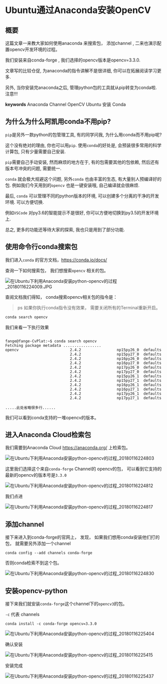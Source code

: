 # Ubuntu通过Anaconda安装OpenCV


## 概要

这篇文章一来教大家如何使用anaconda 来搜索包， 添加channel , 二来也演示配置opencv开发环境的过程。

我们安装来自conda-forge , 我们选择的opencv版本是opencv=3.3.0.

文章写的比较仓促, 为anaconda的指令讲解不是很详细, 你可以在拓展阅读学习更多.

另外, 当你安装完anaconda之后, 管理python包的工具就从pip转变为conda啦. 注意!!!

**keywords** Anaconda Channel OpenCV Ubuntu 安装 Conda

## 为什么为什么阿凯用conda不用pip?

`pip`是另外一款python的包管理工具, 有的同学问我, 为什么用conda而不用pip呢?

这个没有绝对的理由, 你也可以用`pip`. 使用`conda`的好处是, 会预装很多常用的科学计算包, 只有少量需要自己安装.

`pip`需要自己手动安装, 然而麻烦的地方在于, 有的包需要其他的包依赖, 然后还有版本号冲突的问题, 需要统一.

`conda` 就会极大规避这个问题, 另外`conda` 也由丰富的生态, 有大量别人预编译好的包. 例如我们今天用到的`opencv` 也是一键安装哦, 自己编译就会很麻烦.



最后, `conda` 可以管理不同的python版本的环境, 可以创建多个分离的干净的开发环境.  可以方便切换. 

例如`VSCode` 对py3.6的智能提示不是很好, 你可以方便地切换到py3.5的开发环境上. 

总之, 更多的功能还等待大家的探索, 我也只是用到了部分功能.





 ## 使用命令行conda搜索包

我们进入`conda` 的官方文档，https://conda.io/docs/

查询一下如何搜索包， 我们想搜索`opencv` 相关的包。

![在Ubuntu下利用Anaconda安装python-opencv的过程_20180116224009.JPG](./image/在Ubuntu下利用Anaconda安装python-opencv的过程_20180116224009.JPG)

查阅文档我们得知， conda搜索opencv相关包的指令是：

> ps 如果你执行conda指令没有效果， 需要关闭所有的Terminal重新开启。

```bash
conda search opencv
```

我们来看一下执行效果

```

fange@fange-CvPlat:~$ conda search opencv
Fetching package metadata .................
opencv                       2.4.2                np15py26_0  defaults        
                             2.4.2                np15py27_0  defaults        
                             2.4.2                np16py26_0  defaults        
                             2.4.2                np16py27_0  defaults        
                             2.4.2                np17py26_0  defaults        
                             2.4.2                np17py27_0  defaults        
                             2.4.2                np15py26_1  defaults        
                             2.4.2                np15py27_1  defaults        
                             2.4.2                np16py26_1  defaults        
                             2.4.2                np16py27_1  defaults        
                             2.4.2                np17py26_1  defaults        
                             2.4.2                np17py27_1  defaults        

.....此处省略很多行......
```

我们可以看到conda支持的一堆opencv的版本。



## 进入Anaconda Cloud检索包



我们需要到Anaconda Cloud https://anaconda.org/ 上检索包。



![在Ubuntu下利用Anaconda安装python-opencv的过程_20180116224803](./image/在Ubuntu下利用Anaconda安装python-opencv的过程_20180116224803.JPG)



这里我们选择这个来自`conda-forge` Channel的 opencv的包， 可以看到它支持的最新的opencv的版本号是`3.3.0`

![在Ubuntu下利用Anaconda安装python-opencv的过程_20180116224812](./image/在Ubuntu下利用Anaconda安装python-opencv的过程_20180116224812.JPG)

我们点进



![在Ubuntu下利用Anaconda安装python-opencv的过程_20180116224817](./image/在Ubuntu下利用Anaconda安装python-opencv的过程_20180116224817.JPG)



## 添加channel

接下来进入到conda-forge的官网上， 发现， 如果我们想用conda安装他们打的包， 就需要另外添加一个channel

```
conda config --add channels conda-forge
```

否则conda检索不到这个包。

![在Ubuntu下利用Anaconda安装python-opencv的过程_20180116224830](./image/在Ubuntu下利用Anaconda安装python-opencv的过程_20180116224830.JPG)

## 安装opencv-python

接下来我们就安装`conda-forge`这个channel下的`opencv3`的包。

`-c` 代表 channels



```
conda install -c conda-forge opencv=3.3.0
```



![在Ubuntu下利用Anaconda安装python-opencv的过程_20180116225404](./image/在Ubuntu下利用Anaconda安装python-opencv的过程_20180116225404.JPG)



确认安装

![在Ubuntu下利用Anaconda安装python-opencv的过程_20180116225415](./image/在Ubuntu下利用Anaconda安装python-opencv的过程_20180116225415.JPG)

安装完成

![在Ubuntu下利用Anaconda安装python-opencv的过程_20180116225437](./image/在Ubuntu下利用Anaconda安装python-opencv的过程_20180116225437.JPG)